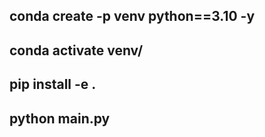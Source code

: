 ## conda create -p venv python==3.10 -y
## conda activate venv/
## pip install -e .
## python main.py

